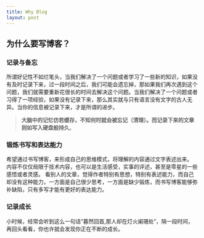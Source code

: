 ```yaml
---
title: Why Blog
layout: post
---
```


## 为什么要写博客？

### 记录与备忘

所谓好记性不如烂笔头，当我们解决了一个问题或者学习了一些新的知识，如果没有及时记录下来，过一段时间之后，我们可能会遗忘掉，那如果我们再次遇到这个问题，我们就需要重新花很长的时间去解决这个问题。当我们解决了一个问题或者习得了一项经验，如果没有记录下来，那么其实就与只有语言没有文字的古人无异。当你的信息被记录下来，才是所谓的进步。

> **大脑中的记忆仿若缓存，不知何时就会被忘记（清理）。而记录下来的文章则如写入硬盘般持久**。

### 锻炼书写和表达能力

希望通过书写博客，来形成自己的思维模式，将理解的内容通过文字表述出来。
内容不仅仅局限于技术内容，也可以是生活感受，实事的评述，甚至是零星的一些感悟或者灵感。
看别人的文章，觉得作者特别有思想，特别有表述能力，而自己却没有这种能力，一方面是自己很少思考，一方面是缺少锻炼，而书写博客能够弥补缺陷，只有多写才能有更好的表达能力。

### 记录成长

小时候，经常会听到这么一句话“暮然回首,那人却在灯火阑珊处”，隔一段时间，再回头看看，你也许就会发现你正在不断的成长。


